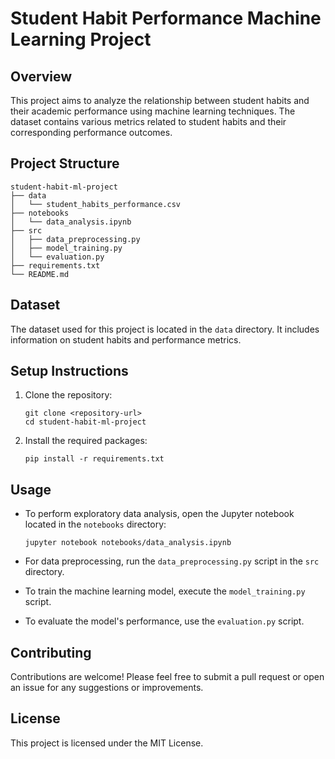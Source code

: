 # Student Habit Performance Machine Learning Project

## Overview
This project aims to analyze the relationship between student habits and their academic performance using machine learning techniques. The dataset contains various metrics related to student habits and their corresponding performance outcomes.

## Project Structure
```
student-habit-ml-project
├── data
│   └── student_habits_performance.csv
├── notebooks
│   └── data_analysis.ipynb
├── src
│   ├── data_preprocessing.py
│   ├── model_training.py
│   └── evaluation.py
├── requirements.txt
└── README.md
```

## Dataset
The dataset used for this project is located in the `data` directory. It includes information on student habits and performance metrics.

## Setup Instructions
1. Clone the repository:
   ```
   git clone <repository-url>
   cd student-habit-ml-project
   ```

2. Install the required packages:
   ```
   pip install -r requirements.txt
   ```

## Usage
- To perform exploratory data analysis, open the Jupyter notebook located in the `notebooks` directory:
  ```
  jupyter notebook notebooks/data_analysis.ipynb
  ```

- For data preprocessing, run the `data_preprocessing.py` script in the `src` directory.

- To train the machine learning model, execute the `model_training.py` script.

- To evaluate the model's performance, use the `evaluation.py` script.

## Contributing
Contributions are welcome! Please feel free to submit a pull request or open an issue for any suggestions or improvements.

## License
This project is licensed under the MIT License.